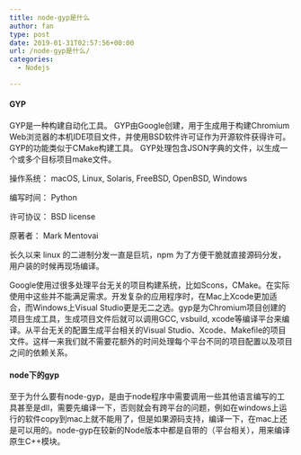 ```yaml
---
title: node-gyp是什么
author: fan
type: post
date: 2019-01-31T02:57:56+00:00
url: /node-gyp是什么/
categories:
  - Nodejs

---
```

#### GYP

GYP是一种构建自动化工具。 GYP由Google创建，用于生成用于构建Chromium Web浏览器的本机IDE项目文件，并使用BSD软件许可证作为开源软件获得许可。 GYP的功能类似于CMake构建工具。 GYP处理包含JSON字典的文件，以生成一个或多个目标项目make文件。
  
操作系统： macOS, Linux, Solaris, FreeBSD, OpenBSD, Windows
  
编写时间： Python
  
许可协议： BSD license
  
原著者： Mark Mentovai
  
长久以来 linux 的二进制分发一直是巨坑，npm 为了方便干脆就直接源码分发，用户装的时候再现场编译。
  
Google使用过很多处理平台无关的项目构建系统，比如Scons，CMake。在实际使用中这些并不能满足需求。开发复杂的应用程序时，在Mac上Xcode更加适合，而Windows上Visual Studio更是无二之选。gyp是为Chromium项目创建的项目生成工具，生成项目文件后就可以调用GCC, vsbuild, xcode等编译平台来编译。从平台无关的配置生成平台相关的Visual Studio、Xcode、Makefile的项目文件。这样一来我们就不需要花额外的时间处理每个平台不同的项目配置以及项目之间的依赖关系。

#### node下的gyp

至于为什么要有node-gyp，是由于node程序中需要调用一些其他语言编写的工具甚至是dll，需要先编译一下，否则就会有跨平台的问题，例如在windows上运行的软件copy到mac上就不能用了，但是如果源码支持，编译一下，在mac上还是可以用的。node-gyp在较新的Node版本中都是自带的（平台相关），用来编译原生C++模块。